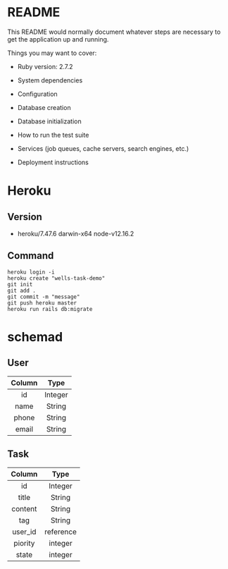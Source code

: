 # README

This README would normally document whatever steps are necessary to get the
application up and running.

Things you may want to cover:

* Ruby version: 2.7.2

* System dependencies

* Configuration

* Database creation

* Database initialization

* How to run the test suite

* Services (job queues, cache servers, search engines, etc.)

* Deployment instructions
# Heroku
## Version
- heroku/7.47.6 darwin-x64 node-v12.16.2
## Command
```
heroku login -i
heroku create "wells-task-demo"
git init
git add .
git commit -m "message"
git push heroku master
heroku run rails db:migrate
```
# schemad
## User
  Column  | Type
 :--------:|:--------:
  id    |   Integer
  name  |   String
  phone |   String
  email |   String
## Task
   Column  | Type
  :--------:|:--------:
   id   |   Integer
   title  |   String
   content |   String
   tag  |   String
   user_id  |  reference
   piority  |  integer
   state    |  integer
  

